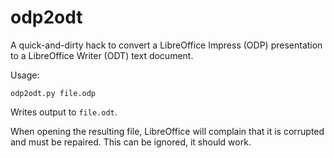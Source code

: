 odp2odt
=======

A quick-and-dirty hack to convert a LibreOffice Impress (ODP) presentation
to a LibreOffice Writer (ODT) text document.

Usage:

    odp2odt.py file.odp

Writes output to ``file.odt``.

When opening the resulting file, LibreOffice will complain that it is corrupted
and must be repaired. This can be ignored, it should work.
